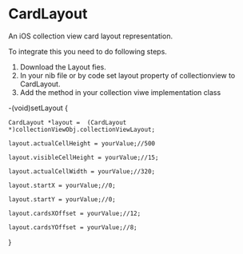 # CardLayout
An iOS collection view card layout representation.

To integrate this you need to do following steps.

1. Download the Layout fies.
2. In your nib file or by code set layout property of collectionview to CardLayout.
3. Add the method in your collection viwe implementation class

-(void)setLayout
{
    
    CardLayout *layout =  (CardLayout *)collectionViewObj.collectionViewLayout;
    
    layout.actualCellHeight = yourValue;//500
    
    layout.visibleCellHeight = yourValue;//15;
    
    layout.actualCellWidth = yourValue;//320;
    
    layout.startX = yourValue;//0;
    
    layout.startY = yourValue;//0;
    
    layout.cardsXOffset = yourValue;//12;
    
    layout.cardsYOffset = yourValue;//8;
} 

